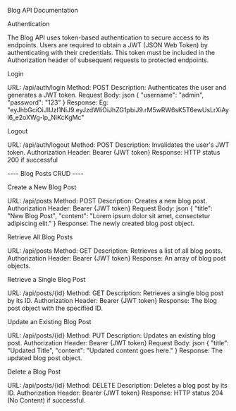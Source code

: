 Blog API Documentation

Authentication

The Blog API uses token-based authentication to secure access to its endpoints. Users are required to obtain a JWT (JSON Web Token) by authenticating with their credentials. This token must be included in the Authorization header of subsequent requests to protected endpoints.

Login

URL: /api/auth/login
Method: POST
Description: Authenticates the user and generates a JWT token.
Request Body: json
{
    "username": "admin",
    "password": "123"
}
Response:
Eg: "eyJhbGciOiJIUzI1NiJ9.eyJzdWIiOiJhZG1pbiJ9.rM5wRW6sK5T6ewUsLrXiAyl6_e2oXWg-lp_NiKcKgMc"

Logout

URL: /api/auth/logout
Method: POST
Description: Invalidates the user's JWT token.
Authorization Header: Bearer {JWT token}
Response: HTTP status 200 if successful

---- Blog Posts CRUD ----

Create a New Blog Post

URL: /api/posts
Method: POST
Description: Creates a new blog post.
Authorization Header: Bearer {JWT token}
Request Body: json
{
    "title": "New Blog Post",
    "content": "Lorem ipsum dolor sit amet, consectetur adipiscing elit."
}
Response: The newly created blog post object.

Retrieve All Blog Posts

URL: /api/posts
Method: GET
Description: Retrieves a list of all blog posts.
Authorization Header: Bearer {JWT token}
Response: An array of blog post objects.

Retrieve a Single Blog Post

URL: /api/posts/{id}
Method: GET
Description: Retrieves a single blog post by its ID.
Authorization Header: Bearer {JWT token}
Response: The blog post object with the specified ID.

Update an Existing Blog Post

URL: /api/posts/{id}
Method: PUT
Description: Updates an existing blog post.
Authorization Header: Bearer {JWT token}
Request Body: json
{
    "title": "Updated Title",
    "content": "Updated content goes here."
}
Response: The updated blog post object.

Delete a Blog Post

URL: /api/posts/{id}
Method: DELETE
Description: Deletes a blog post by its ID.
Authorization Header: Bearer {JWT token}
Response: HTTP status 204 (No Content) if successful.
